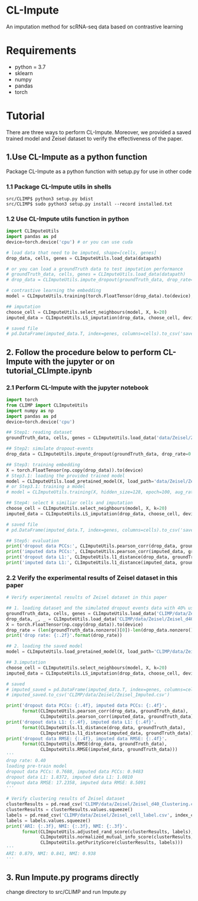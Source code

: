 # CL-Impute

An imputation method for scRNA-seq data based on contrastive learning

# Requirements

- python = 3.7
- sklearn
- numpy
- pandas
- torch


# Tutorial

There are three ways to perform CL-Impute. Moreover, we provided a saved trained model and Zeisel dataset to verify the effectiveness of the paper.

## 1.Use CL-Impute as a python function

Package CL-Impute as a python function with setup.py for use in other code

### 1.1 Package CL-Impute utils in shells
```shell
src/CLIMP$ python3 setup.py bdist
src/CLIMP$ sudo python3 setup.py install --record installed.txt
```
### 1.2 Use CL-Impute utils function in python
```python
import CLImputeUtils
import pandas as pd
device=torch.device('cpu') # or you can use cuda

# load data that need to be imputed, shape=[cells, genes]
drop_data, cells, genes = CLImputeUtils.load_data(datapath)

# or you can load a groundTruth data to test imputation performance
# groundTruth_data, cells, genes = CLImputeUtils.load_data(datapath)
# drop_data = CLImputeUtils.impute_dropout(groundTruth_data, drop_rate=0.4)

# contrastive learning the embedding
model = CLImputeUtils.training(torch.FloatTensor(drop_data).to(device), hidden_size=64, epoch=100, aug_rate=0.4)

## imputation
choose_cell = CLImputeUtils.select_neighbours(model, X, k=20)
imputed_data = CLImputeUtils.LS_imputation(drop_data, choose_cell, device)

# saved file
# pd.DataFrame(imputed_data.T, index=genes, columns=cells).to_csv('saved path')
```

## 2. Follow the procedure below to perform CL-Impute with the jupyter or on tutorial_CLImpte.ipynb

### 2.1 Perform CL-Impute with the jupyter notebook

```python
import torch
from CLIMP import CLImputeUtils
import numpy as np
import pandas as pd
device=torch.device('cpu')
```

```python
## Step1: reading dataset
groundTruth_data, cells, genes = CLImputeUtils.load_data('data/Zeisel/Zeisel_top2000.csv')
```
```python
## Step2: simulate dropout-events
drop_data = CLImputeUtils.impute_dropout(groundTruth_data, drop_rate=0.4)
```
```python
## Step3: training embedding
X = torch.FloatTensor(np.copy(drop_data)).to(device)
# Step3.1: loading the provided trained model
model = CLImputeUtils.load_pretained_model(X, load_path='data/Zeisel/Zeisel_saved_model.pkl')
# or Step3.1: training a model
# model = CLImputeUtils.training(X, hidden_size=128, epoch=100, aug_rate=0.4)
```
```python
## Step4: select k similiar cells and imputation
choose_cell = CLImputeUtils.select_neighbours(model, X, k=20)
imputed_data = CLImputeUtils.LS_imputation(drop_data, choose_cell, device)

# saved file
# pd.DataFrame(imputed_data.T, index=genes, columns=cells).to_csv('saved path')
```
```python
## Step5: evaluation
print('dropout data PCCs:', CLImputeUtils.pearson_corr(drop_data, groundTruth_data))
print('imputed data PCCs:', CLImputeUtils.pearson_corr(imputed_data, groundTruth_data))
print('dropout data L1:', CLImputeUtils.l1_distance(drop_data, groundTruth_data))
print('imputed data L1:', CLImputeUtils.l1_distance(imputed_data, groundTruth_data))
```

### 2.2 Verify the experimental results of Zeisel dataset in this paper

```python
# Verify experimental results of Zeisel dataset in this paper

## 1. loading dataset and the simulated dropout events data with 40% used in our experiment
groundTruth_data, cells, genes = CLImputeUtils.load_data('CLIMP/data/Zeisel/Zeisel_top2000.csv')
drop_data, _, _ = CLImputeUtils.load_data('CLIMP/data/Zeisel/Zeisel_d40.csv')
X = torch.FloatTensor(np.copy(drop_data)).to(device)
drop_rate = (len(groundTruth_data.nonzero()[0])-len(drop_data.nonzero()[0]))/len(groundTruth_data.nonzero()[0])
print('drop rate: {:.2f}'.format(drop_rate))

## 2. loading the saved model
model = CLImputeUtils.load_pretained_model(X, load_path='CLIMP/data/Zeisel/Zeisel_saved_model.pkl')

## 3.imputation
choose_cell = CLImputeUtils.select_neighbours(model, X, k=20)
imputed_data = CLImputeUtils.LS_imputation(drop_data, choose_cell, device, filter_noise=2)

# saved
# imputed_saved = pd.DataFrame(imputed_data.T, index=genes, columns=cells)
# imputed_saved.to_csv('CLIMP/data/Zeisel/Zeisel_Imputed.csv')

print('dropout data PCCs: {:.4f}, imputed data PCCs: {:.4f}'.
      format(CLImputeUtils.pearson_corr(drop_data, groundTruth_data), 
             CLImputeUtils.pearson_corr(imputed_data, groundTruth_data)))
print('dropout data L1: {:.4f}, imputed data L1: {:.4f}'.
      format(CLImputeUtils.l1_distance(drop_data, groundTruth_data), 
             CLImputeUtils.l1_distance(imputed_data, groundTruth_data)))
print('dropout data RMSE: {:.4f}, imputed data RMSE: {:.4f}'.
      format(CLImputeUtils.RMSE(drop_data, groundTruth_data), 
             CLImputeUtils.RMSE(imputed_data, groundTruth_data)))
'''
drop rate: 0.40
loading pre-train model
dropout data PCCs: 0.7688, imputed data PCCs: 0.9483
dropout data L1: 1.8372, imputed data L1: 1.0810
dropout data RMSE: 17.2358, imputed data RMSE: 8.5091
'''
```
```python
# Verify clustering results of Zeisel dataset
clusterResults = pd.read_csv('CLIMP/data/Zeisel/Zeisel_d40_Clustering.csv', index_col=0)
clusterResults = clusterResults.values.squeeze()
labels = pd.read_csv('CLIMP/data/Zeisel/Zeisel_cell_label.csv', index_col=0)
labels = labels.values.squeeze()
print('ARI: {:.3f}, NMI: {:.3f}, NMI: {:.3f}'.
      format(CLImputeUtils.adjusted_rand_score(clusterResults, labels), 
             CLImputeUtils.normalized_mutual_info_score(clusterResults, labels),
             CLImputeUtils.getPurityScore(clusterResults, labels)))
'''
ARI: 0.879, NMI: 0.841, NMI: 0.938
'''
```
## 3. Run Impute.py programs directly

change directory to src/CLIMP and run Impute.py
